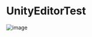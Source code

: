 # UnityEditorTest

![image](https://user-images.githubusercontent.com/79690923/165977451-9abae032-169f-43d6-b2e0-65d815545da0.png)
